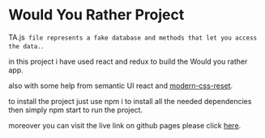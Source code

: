 # Would You Rather Project

TA.js` file represents a fake database and methods that let you access the data.`.

in this project i have used react and redux to build the Would you rather app.

also with some help from semantic UI react and [modern-css-reset](https://piccalil.li/blog/a-modern-css-reset/).

to install the project just use npm i to install all the needed dependencies then simply npm start to run the project.

moreover you can visit the live link on github pages please click [here](link).